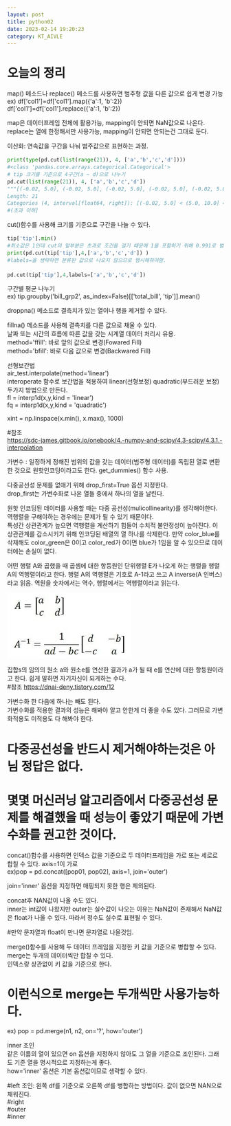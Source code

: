 ```yaml
---
layout: post
title: python02
date: 2023-02-14 19:20:23 
category: KT_AIVLE
---
```


# 오늘의 정리  
  
map() 메소드나 replace() 메소드를 사용하면 범주형 값을 다른 값으로 쉽게 변경 가능  
ex) df['col1']=df['col1'].map({'a':1, 'b':2})  
    df['col1']=df['col1'].replace({'a':1, 'b':2})  
        
map은 데이터프레임 전체에 활용가능, mapping이 안되면 NaN값으로 나온다.    
replace는 열에 한정해서만 사용가능, mapping이 안되면 안되는건 그대로 둔다.   

이산화: 연속값을 구간을 나눠 범주값으로 표현하는 과정.  
```python
print(type(pd.cut(list(range(21)), 4, ['a','b','c','d'])))
#<class 'pandas.core.arrays.categorical.Categorical'>
# tip 크기를 기준으로 4구간(a ~ d)으로 나누기
pd.cut(list(range(21)), 4, ['a','b','c','d'])
"""[(-0.02, 5.0], (-0.02, 5.0], (-0.02, 5.0], (-0.02, 5.0], (-0.02, 5.0], ..., (15.0, 20.0], (15.0, 20.0], (15.0, 20.0], (15.0, 20.0], (15.0, 20.0]]
Length: 21
Categories (4, interval[float64, right]): [(-0.02, 5.0] < (5.0, 10.0] < (10.0, 15.0] < (15.0, 20.0]]"""
#(초과 이하] 
```
  
cut()함수를 사용해 크기를 기준으로 구간을 나눌 수 있다.    
```python
tip['tip'].min()
#최소값은 1인데 cut의 앞부분은 초과로 조건을 걸기 때문에 1을 포함하기 위해 0.991로 범위 시작을 잡음 
print(pd.cut(tip['tip'],4,['a','b','c','d']) )
#labels=을 생략하면 분류된 값으로 나오지 않으므로 명시해줘야함.

pd.cut(tip['tip'],4,labels=['a','b','c','d']) 
```  
구간별 평균 나누기  
ex) tip.groupby('bill_grp2', as_index=False)[['total_bill', 'tip']].mean()  
  
droppna() 메소드로 결측치가 있는 열이나 행을 제거할 수 있다.   

fillna() 메소드를 사용해 결측치를 다른 값으로 채울 수 있다.  
날짜 또는 시간의 흐름에 따른 값을 갖는 시계열 데이터 처리시 유용.  
method='ffill': 바로 앞의 값으로 변경(Fowared Fill)  
method='bfill': 바로 다음 값으로 변경(Backwared Fill)  

선형보간법  
air_test.interpolate(method='linear')  
interoperate 함수로 보간법을 적용하여 linear(선형보정) quadratic(부드러운 보정) 두가지 방법으로 만든다.  
 fl = interp1d(x,y,kind = 'linear')  
 fq = interp1d(x,y,kind = 'quadratic')  

 xint = np.linspace(x.min(), x.max(), 1000)  

 #참조  
 https://sdc-james.gitbook.io/onebook/4.-numpy-and-scipy/4.3-scipy/4.3.1.-interpolation    

가변수 : 일정하게 정해진 범위의 값을 갖는 데이터(범주형 데이터)를 독립된 열로 변환한 것으로 원핫인코딩이라고도 한다. get_dummies() 함수 사용.  

다중공선성 문제를 없애기 위해 drop_first=True 옵션 지정한다.    
drop_first는 가변수화로 나온 열들 중에서 하나의 열을 날린다.  

원핫 인코딩된 데이터를 사용할 때는 다중 공선성(mulicollinearity)를 생각해야한다. 역행렬을 구해야하는 경우에는 문제가 될 수 있기 때문이다.  
특성간 상관관계가 높으면 역행렬을 계산하기 힘들어 수치적 불안정성이 높아진다. 이 상관관계를 감소시키기 위해 인코딩된 배열의 열 하나를 삭제한다. 만약 color_blue를 삭제해도 color_green은 0이고 color_red가 0이면 blue가 1임을 알 수 있으므로 데이터에는 손실이 없다.  
  
어떤 행렬 A와 곱했을 때 곱셈에 대한 항등원인 단위행렬 E가 나오게 하는 행렬을 행렬 A의 역행렬이라고 한다. 행렬 A의 역행렬은 기호로 A-1라고 쓰고 A inverse(A 인버스)라고 읽음. 역원을 숫자에서는 역수, 행렬에서는 역행렬이라고 읽는다.  
  
![](./image/20231214_01.PNG)  
  
집합s의 임의의 원소 a와 원소e를 연산한 결과가 a가 될 때 e를 연산에 대한 항등원이라고 한다. 쉽게 말하면 자기자신이 되게하는 수다.  
#참조 https://dnai-deny.tistory.com/12    
  
가변수화 한 다음에 하나는 빼도 된다.  
가변수화를 적용한 결과의 성능은 해봐야 알고 안한게 더 좋을 수도 있다. 그러므로 가변화적용도 미적용도 다 해봐야 한다.      
 
# 다중공선성을 반드시 제거해야하는것은 아님 정답은 없다.     
# 몇몇 머신러닝 알고리즘에서 다중공선성 문제를 해결했을 때 성능이 좋았기 때문에 가변수화를 권고한 것이다.   
  
concat()함수를 사용하면 인덱스 값을 기준으로 두 데이터프레임을 가로 또는 세로로 합칠 수 있다. axis=1이 가로  
ex)pop = pd.concat([pop01, pop02], axis=1, join='outer')  

join='inner' 옵션을 지정하면 매핑되지 못한 행은 제외된다.  

concat후 NAN값이 나올 수도 있다.     
inner는 int값이 나왔지만 outer는 실수값이 나오는 이유는 NaN값이 존재해서 NaN값은 float가 나올 수 있다. 따라서 정수도 실수로 표현될 수 있다.  

#만약 문자열과 float이 만나면 문자열로 나올것임.  

merge()함수를 사용해 두 데이터 프레임을 지정한 키 값을 기준으로 병합할 수 있다.  
merge는 두개의 데이터씩만 합칠 수 있다.   
인덱스랑 상관없이 키 값을 기준으로 한다.  
  
# 이런식으로 merge는 두개씩만 사용가능하다.   
ex) pop = pd.merge(n1, n2, on='?', how='outer')  
  
inner 조인  
같은 이름의 열이 있으면 on 옵션을 지정하지 않아도 그 열을 기준으로 조인된다. 그래도 기준 열을 명시적으로 지정하는게 좋다.   
how='inner' 옵션은 기본 옵션값이므로 생략할 수 있다.  

#left 조인: 왼쪽 df를 기준으로 오른쪽 df를 병합하는 방법이다. 값이 없으면 NAN으로 채워진다.   
#right  
#outer  
#inner  
